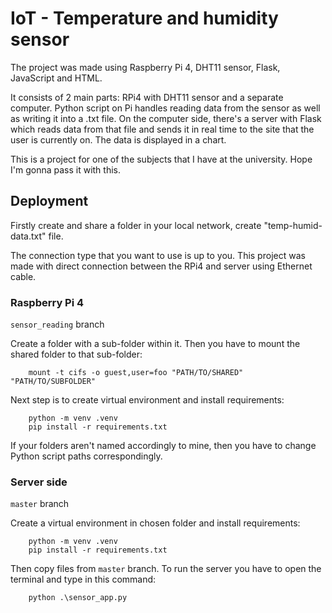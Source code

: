 # IoT - Temperature and humidity sensor

The project was made using Raspberry Pi 4, DHT11 sensor, Flask, JavaScript and HTML.

It consists of 2 main parts: RPi4 with DHT11 sensor and a separate computer. Python script on Pi handles reading data from the sensor as well as writing it into a .txt file. On the computer side, there's a server with Flask which reads data from that file and sends it in real time to the site that the user is currently on. The data is displayed in a chart.

This is a project for one of the subjects that I have at the university. Hope I'm gonna pass it with this.

## Deployment

Firstly create and share a folder in your local network, create "temp-humid-data.txt" file. 

The connection type that you want to use is up to you. This project was made with direct connection between the RPi4 and server using Ethernet cable.

### Raspberry Pi 4
```sensor_reading``` branch

Create a folder with a sub-folder within it.
Then you have to mount the shared folder to that sub-folder:
```
    mount -t cifs -o guest,user=foo "PATH/TO/SHARED" "PATH/TO/SUBFOLDER"
```

Next step is to create virtual environment and install requirements:
```
    python -m venv .venv
    pip install -r requirements.txt
```
If your folders aren't named accordingly to mine, then you have to change Python script paths correspondingly.

### Server side
```master``` branch

Create a virtual environment in chosen folder and install requirements:
```
    python -m venv .venv
    pip install -r requirements.txt
```

Then copy files from ```master``` branch.
To run the server you have to open the terminal and type in this command:
```
    python .\sensor_app.py
```
